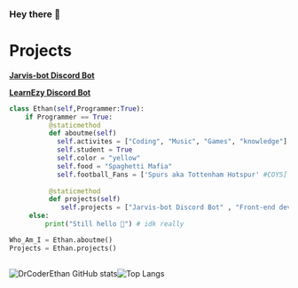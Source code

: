 ### Hey there 👋

<!--
**DrCoderEthan/DrcoderEthan** is a ✨ _special_ ✨ repository because its `README.md` (this file) appears on your GitHub profile.
-->
# Projects

**[Jarvis-bot Discord Bot](https://top.gg/bot/787957517099073536)**

**[LearnEzy Discord Bot](https://github.com/DrCoderEthan/LearnEzy)**


```py
class Ethan(self,Programmer:True):
    if Programmer == True:
          @staticmethod
          def aboutme(self)
            self.activites = ["Coding", "Music", "Games", "knowledge"]
            self.student = True
            self.color = "yellow"
            self.food = "Spaghetti Mafia"
            self.football_Fans = ['Spurs aka Tottenham Hotspur' #COYS]
            
          @staticmethod
          def projects(self)
             self.projects = ["Jarvis-bot Discord Bot" , "Front-end developments", "Game Devlopment(UNITY)"]
     else:
         print("Still hello 👋") # idk really

Who_Am_I = Ethan.aboutme()
Projects = Ethan.projects()
    

```

![DrCoderEthan GitHub stats](https://github-readme-stats.vercel.app/api?username=DrCoderEthan&show_icons=true&theme=gruvbox)![Top Langs](https://github-readme-stats.vercel.app/api/top-langs/?username=DrCoderEthan&theme=gruvbox)
